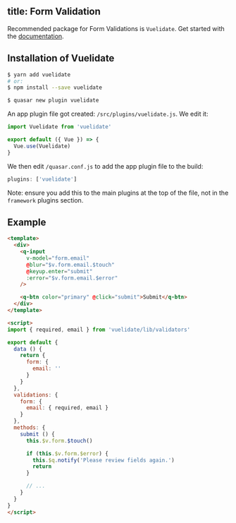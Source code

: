 title: Form Validation
---
Recommended package for Form Validations is `Vuelidate`.
Get started with the [documentation](https://monterail.github.io/vuelidate/).

## Installation of Vuelidate
```bash
$ yarn add vuelidate
# or:
$ npm install --save vuelidate

$ quasar new plugin vuelidate
```
An app plugin file got created: `/src/plugins/vuelidate.js`. We edit it:
```js
import Vuelidate from 'vuelidate'

export default ({ Vue }) => {
  Vue.use(Vuelidate)
}
```
We then edit `/quasar.conf.js` to add the app plugin file to the build:
```js
plugins: ['vuelidate']
```

Note: ensure you add this to the main plugins at the top of the file, not in the `framework` plugins section.

## Example

``` html
<template>
  <div>
    <q-input
      v-model="form.email"
      @blur="$v.form.email.$touch"
      @keyup.enter="submit"
      :error="$v.form.email.$error"
    />

    <q-btn color="primary" @click="submit">Submit</q-btn>
  </div>
</template>

<script>
import { required, email } from 'vuelidate/lib/validators'

export default {
  data () {
    return {
      form: {
        email: ''
      }
    }
  },
  validations: {
    form: {
      email: { required, email }
    }
  },
  methods: {
    submit () {
      this.$v.form.$touch()

      if (this.$v.form.$error) {
        this.$q.notify('Please review fields again.')
        return
      }

      // ...
    }
  }
}
</script>
```

